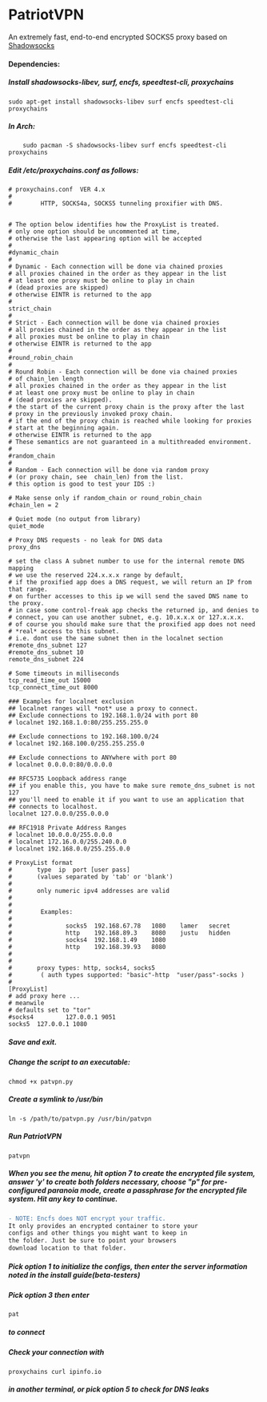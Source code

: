 # PatriotVPN
An extremely fast, end-to-end encrypted SOCKS5 proxy based on [Shadowsocks][1]

[1]:<https://github.com/shadowsocks/shadowsocks/tree/master> "Shadowsocks github repo"

#### Dependencies:
##### Install shadowsocks-libev, surf, encfs, speedtest-cli, proxychains
    sudo apt-get install shadowsocks-libev surf encfs speedtest-cli proxychains
    
##### In Arch:
        sudo pacman -S shadowsocks-libev surf encfs speedtest-cli proxychains

##### Edit /etc/proxychains.conf as follows:

    # proxychains.conf  VER 4.x
    #
    #        HTTP, SOCKS4a, SOCKS5 tunneling proxifier with DNS.


    # The option below identifies how the ProxyList is treated.
    # only one option should be uncommented at time,
    # otherwise the last appearing option will be accepted
    #
    #dynamic_chain
    #
    # Dynamic - Each connection will be done via chained proxies
    # all proxies chained in the order as they appear in the list
    # at least one proxy must be online to play in chain
    # (dead proxies are skipped)
    # otherwise EINTR is returned to the app
    #
    strict_chain
    #
    # Strict - Each connection will be done via chained proxies
    # all proxies chained in the order as they appear in the list
    # all proxies must be online to play in chain 
    # otherwise EINTR is returned to the app
    #
    #round_robin_chain
    #
    # Round Robin - Each connection will be done via chained proxies
    # of chain_len length
    # all proxies chained in the order as they appear in the list
    # at least one proxy must be online to play in chain
    # (dead proxies are skipped).
    # the start of the current proxy chain is the proxy after the last
    # proxy in the previously invoked proxy chain.
    # if the end of the proxy chain is reached while looking for proxies
    # start at the beginning again.
    # otherwise EINTR is returned to the app
    # These semantics are not guaranteed in a multithreaded environment.
    #
    #random_chain
    #
    # Random - Each connection will be done via random proxy
    # (or proxy chain, see  chain_len) from the list.
    # this option is good to test your IDS :)

    # Make sense only if random_chain or round_robin_chain
    #chain_len = 2

    # Quiet mode (no output from library)
    quiet_mode

    # Proxy DNS requests - no leak for DNS data
    proxy_dns

    # set the class A subnet number to use for the internal remote DNS mapping
    # we use the reserved 224.x.x.x range by default,
    # if the proxified app does a DNS request, we will return an IP from that range.
    # on further accesses to this ip we will send the saved DNS name to the proxy.
    # in case some control-freak app checks the returned ip, and denies to
    # connect, you can use another subnet, e.g. 10.x.x.x or 127.x.x.x.
    # of course you should make sure that the proxified app does not need
    # *real* access to this subnet.
    # i.e. dont use the same subnet then in the localnet section
    #remote_dns_subnet 127
    #remote_dns_subnet 10
    remote_dns_subnet 224

    # Some timeouts in milliseconds
    tcp_read_time_out 15000
    tcp_connect_time_out 8000

    ### Examples for localnet exclusion
    ## localnet ranges will *not* use a proxy to connect.
    ## Exclude connections to 192.168.1.0/24 with port 80
    # localnet 192.168.1.0:80/255.255.255.0

    ## Exclude connections to 192.168.100.0/24
    # localnet 192.168.100.0/255.255.255.0

    ## Exclude connections to ANYwhere with port 80
    # localnet 0.0.0.0:80/0.0.0.0

    ## RFC5735 Loopback address range
    ## if you enable this, you have to make sure remote_dns_subnet is not 127
    ## you'll need to enable it if you want to use an application that
    ## connects to localhost.
    localnet 127.0.0.0/255.0.0.0

    ## RFC1918 Private Address Ranges
    # localnet 10.0.0.0/255.0.0.0
    # localnet 172.16.0.0/255.240.0.0
    # localnet 192.168.0.0/255.255.0.0

    # ProxyList format
    #       type  ip  port [user pass]
    #       (values separated by 'tab' or 'blank')
    #
    #       only numeric ipv4 addresses are valid
    #
    #
    #        Examples:
    #
    #               socks5  192.168.67.78   1080    lamer   secret
    #               http    192.168.89.3    8080    justu   hidden
    #               socks4  192.168.1.49    1080
    #               http    192.168.39.93   8080
    #
    #
    #       proxy types: http, socks4, socks5
    #        ( auth types supported: "basic"-http  "user/pass"-socks )
    #
    [ProxyList]
    # add proxy here ...
    # meanwile
    # defaults set to "tor"
    #socks4         127.0.0.1 9051
    socks5  127.0.0.1 1080

##### Save and exit.

##### Change the script to an executable:
    chmod +x patvpn.py
    
##### Create a symlink to /usr/bin
    ln -s /path/to/patvpn.py /usr/bin/patvpn
    
##### Run PatriotVPN
    patvpn
    
##### When you see the menu, hit option 7 to create the encrypted file system, answer 'y' to create both folders necessary, choose "p" for pre-configured paranoia mode, create a passphrase for the encrypted file system. Hit any key to continue.

```diff
- NOTE: Encfs does NOT encrypt your traffic. 
It only provides an encrypted container to store your 
configs and other things you might want to keep in 
the folder. Just be sure to point your browsers 
download location to that folder.
```

##### Pick option 1 to initialize the configs, then enter the server information noted in the install guide(beta-testers)

##### Pick option 3 then enter 
    pat 
##### to connect

##### Check your connection with 
    proxychains curl ipinfo.io
    
##### in another terminal, or pick option 5 to check for DNS leaks



